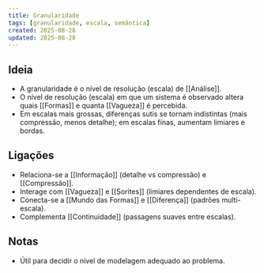 ```yaml
---
title: Granularidade
tags: [granularidade, escala, semântica]
created: 2025-08-28
updated: 2025-08-28
---
```


## Ideia
- A granularidade é o nível de resolução (escala) de [[Análise]].
- O nível de resolução (escala) em que um sistema é observado altera quais [[Formas]] e quanta [[Vagueza]] é percebida.
- Em escalas mais grossas, diferenças sutis se tornam indistintas (mais compressão, menos detalhe); em escalas finas, aumentam limiares e bordas.

## Ligações
- Relaciona-se a [[Informação]] (detalhe vs compressão) e [[Compressão]].
- Interage com [[Vagueza]] e [[Sorites]] (limiares dependentes de escala).
- Conecta-se a [[Mundo das Formas]] e [[Diferença]] (padrões multi-escala).
- Complementa [[Continuidade]] (passagens suaves entre escalas).

## Notas
- Útil para decidir o nível de modelagem adequado ao problema.
